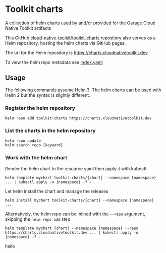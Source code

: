 # Toolkit charts

A collection of helm charts used by and/or provided for the Garage Cloud Native Toolkit artifacts

This GitHub [cloud-native-toolkit/toolkit-charts](https://github.com/cloud-native-toolkit/toolkit-charts) repository also serves as a Helm repository, hosting the helm charts via GitHub pages.

The url for the Helm repository is https://charts.cloudnativetoolkit.dev

To view the helm repo metadata see [index.yaml](https://charts.cloudnativetoolkit.devindex.yaml)

## Usage

The following commands assume Helm 3. The helm charts can be used with Helm 2 but the syntax is slightly different.

### Register the helm repository

```
helm repo add toolkit-charts https://charts.cloudnativetoolkit.dev
```

### List the charts in the helm repository

```
helm repo update
helm search repo [keyword]
```

### Work with the helm chart

Render the helm chart to the resource yaml then apply it with kubectl:

```
helm template mychart toolkit-charts/{chart} --namespace {namespace} ... | kubectl apply -n {namespace} -f -
```

Let helm install the chart and manage the releases

```
helm install mychart toolkit-charts/{chart} --namespace {namespace} ...
```

Alternatively, the helm repo can be inlined with the `--repo` argument, skipping the `helm repo add` step

```
helm template mychart {chart} --namespace {namespace} --repo https://charts.cloudnativetoolkit.dev ... | kubectl apply -n {namespace} -f -
```
hello
